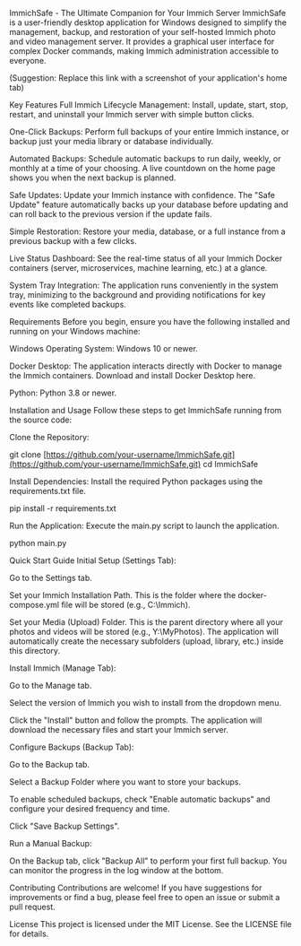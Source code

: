 ImmichSafe - The Ultimate Companion for Your Immich Server
ImmichSafe is a user-friendly desktop application for Windows designed to simplify the management, backup, and restoration of your self-hosted Immich photo and video management server. It provides a graphical user interface for complex Docker commands, making Immich administration accessible to everyone.

(Suggestion: Replace this link with a screenshot of your application's home tab)

Key Features
Full Immich Lifecycle Management: Install, update, start, stop, restart, and uninstall your Immich server with simple button clicks.

One-Click Backups: Perform full backups of your entire Immich instance, or backup just your media library or database individually.

Automated Backups: Schedule automatic backups to run daily, weekly, or monthly at a time of your choosing. A live countdown on the home page shows you when the next backup is planned.

Safe Updates: Update your Immich instance with confidence. The "Safe Update" feature automatically backs up your database before updating and can roll back to the previous version if the update fails.

Simple Restoration: Restore your media, database, or a full instance from a previous backup with a few clicks.

Live Status Dashboard: See the real-time status of all your Immich Docker containers (server, microservices, machine learning, etc.) at a glance.

System Tray Integration: The application runs conveniently in the system tray, minimizing to the background and providing notifications for key events like completed backups.

Requirements
Before you begin, ensure you have the following installed and running on your Windows machine:

Windows Operating System: Windows 10 or newer.

Docker Desktop: The application interacts directly with Docker to manage the Immich containers. Download and install Docker Desktop here.

Python: Python 3.8 or newer.

Installation and Usage
Follow these steps to get ImmichSafe running from the source code:

Clone the Repository:

git clone [https://github.com/your-username/ImmichSafe.git](https://github.com/your-username/ImmichSafe.git)
cd ImmichSafe

Install Dependencies:
Install the required Python packages using the requirements.txt file.

pip install -r requirements.txt

Run the Application:
Execute the main.py script to launch the application.

python main.py

Quick Start Guide
Initial Setup (Settings Tab):

Go to the Settings tab.

Set your Immich Installation Path. This is the folder where the docker-compose.yml file will be stored (e.g., C:\Immich).

Set your Media (Upload) Folder. This is the parent directory where all your photos and videos will be stored (e.g., Y:\MyPhotos). The application will automatically create the necessary subfolders (upload, library, etc.) inside this directory.

Install Immich (Manage Tab):

Go to the Manage tab.

Select the version of Immich you wish to install from the dropdown menu.

Click the "Install" button and follow the prompts. The application will download the necessary files and start your Immich server.

Configure Backups (Backup Tab):

Go to the Backup tab.

Select a Backup Folder where you want to store your backups.

To enable scheduled backups, check "Enable automatic backups" and configure your desired frequency and time.

Click "Save Backup Settings".

Run a Manual Backup:

On the Backup tab, click "Backup All" to perform your first full backup. You can monitor the progress in the log window at the bottom.

Contributing
Contributions are welcome! If you have suggestions for improvements or find a bug, please feel free to open an issue or submit a pull request.

License
This project is licensed under the MIT License. See the LICENSE file for details.
